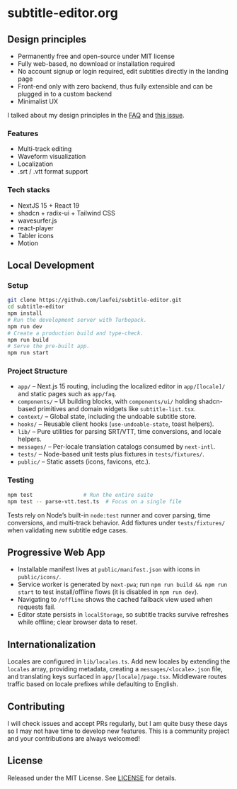 # subtitle-editor.org

## Design principles

- Permanently free and open-source under MIT license
- Fully web-based, no download or installation required
- No account signup or login required, edit subtitles directly in the landing page
- Front-end only with zero backend, thus fully extensible and can be plugged in to a custom backend
- Minimalist UX

I talked about my design principles in the [FAQ](https://subtitle-editor.org/faq) and [this issue](https://github.com/laubonghaudoi/subtitle-editor/issues/11#issuecomment-3201949429).

### Features

- Multi-track editing
- Waveform visualization
- Localization
- .srt / .vtt format support

### Tech stacks

- NextJS 15 + React 19
- shadcn + radix-ui + Tailwind CSS
- wavesurfer.js
- react-player
- Tabler icons
- Motion

## Local Development

### Setup

```bash
git clone https://github.com/laufei/subtitle-editor.git
cd subtitle-editor
npm install
# Run the development server with Turbopack.
npm run dev
# Create a production build and type-check.
npm run build
# Serve the pre-built app.
npm run start
```

### Project Structure

- `app/` – Next.js 15 routing, including the localized editor in `app/[locale]/` and static pages such as `app/faq`.
- `components/` – UI building blocks, with `components/ui/` holding shadcn-based primitives and domain widgets like `subtitle-list.tsx`.
- `context/` – Global state, including the undoable subtitle store.
- `hooks/` – Reusable client hooks (`use-undoable-state`, toast helpers).
- `lib/` – Pure utilities for parsing SRT/VTT, time conversions, and locale helpers.
- `messages/` – Per-locale translation catalogs consumed by `next-intl`.
- `tests/` – Node-based unit tests plus fixtures in `tests/fixtures/`.
- `public/` – Static assets (icons, favicons, etc.).

### Testing

```bash
npm test                # Run the entire suite
npm test -- parse-vtt.test.ts  # Focus on a single file
```

Tests rely on Node’s built-in `node:test` runner and cover parsing, time conversions, and multi-track behavior. Add fixtures under `tests/fixtures/` when validating new subtitle edge cases.

## Progressive Web App

- Installable manifest lives at `public/manifest.json` with icons in `public/icons/`.
- Service worker is generated by `next-pwa`; run `npm run build && npm run start` to test install/offline flows (it is disabled in `npm run dev`).
- Navigating to `/offline` shows the cached fallback view used when requests fail.
- Editor state persists in `localStorage`, so subtitle tracks survive refreshes while offline; clear browser data to reset.

## Internationalization

Locales are configured in `lib/locales.ts`. Add new locales by extending the `locales` array, providing metadata, creating a `messages/<locale>.json` file, and translating keys surfaced in `app/[locale]/page.tsx`. Middleware routes traffic based on locale prefixes while defaulting to English.

## Contributing

I will check issues and accept PRs regularly, but I am quite busy these days so I may not have time to develop new features. This is a community project and your contributions are always welcomed!

## License

Released under the MIT License. See [LICENSE](LICENSE) for details.
